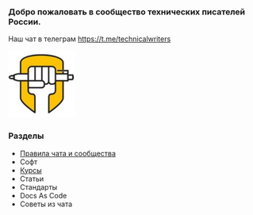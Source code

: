 ### Добро пожаловать в сообщество технических писателей России.

Наш чат в телеграм https://t.me/technicalwriters

![](https://raw.githubusercontent.com/WriteTheDocsRussia/main/main/LOGO.jpg)

### Разделы
* [Правила чата и сообщества](https://github.com/WriteTheDocsRussia/main/wiki/%D0%9F%D1%80%D0%B0%D0%B2%D0%B8%D0%BB%D0%B0-%D1%87%D0%B0%D1%82%D0%B0-%D0%B8-%D1%81%D0%BE%D0%BE%D0%B1%D1%89%D0%B5%D1%81%D1%82%D0%B2%D0%B0)
* Софт
* [Курсы](https://github.com/WriteTheDocsRussia/main/wiki/%D0%9A%D1%83%D1%80%D1%81%D1%8B)
* Статьи
* Стандарты
* Docs As Code
* Советы из чата
